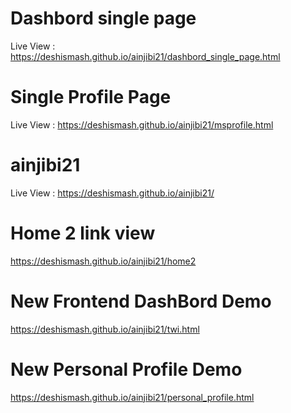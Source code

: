 # Dashbord single page

Live View : https://deshismash.github.io/ainjibi21/dashbord_single_page.html
# Single Profile Page
Live View : https://deshismash.github.io/ainjibi21/msprofile.html

# ainjibi21
Live View : https://deshismash.github.io/ainjibi21/

# Home 2 link view
https://deshismash.github.io/ainjibi21/home2

# New Frontend DashBord Demo
https://deshismash.github.io/ainjibi21/twi.html

# New Personal Profile Demo
https://deshismash.github.io/ainjibi21/personal_profile.html


